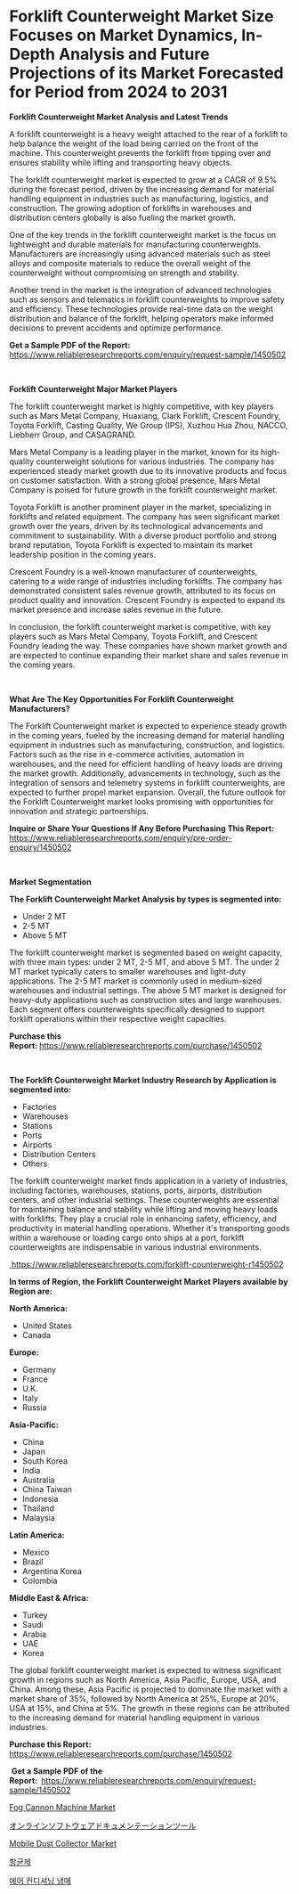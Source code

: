 <p><h1>Forklift Counterweight Market Size Focuses on Market Dynamics, In-Depth Analysis and Future Projections of its Market Forecasted for Period from 2024 to 2031</h1></p><p><strong>Forklift Counterweight Market Analysis and Latest Trends</strong></p>
<p><p>A forklift counterweight is a heavy weight attached to the rear of a forklift to help balance the weight of the load being carried on the front of the machine. This counterweight prevents the forklift from tipping over and ensures stability while lifting and transporting heavy objects.</p><p>The forklift counterweight market is expected to grow at a CAGR of 9.5% during the forecast period, driven by the increasing demand for material handling equipment in industries such as manufacturing, logistics, and construction. The growing adoption of forklifts in warehouses and distribution centers globally is also fueling the market growth.</p><p>One of the key trends in the forklift counterweight market is the focus on lightweight and durable materials for manufacturing counterweights. Manufacturers are increasingly using advanced materials such as steel alloys and composite materials to reduce the overall weight of the counterweight without compromising on strength and stability.</p><p>Another trend in the market is the integration of advanced technologies such as sensors and telematics in forklift counterweights to improve safety and efficiency. These technologies provide real-time data on the weight distribution and balance of the forklift, helping operators make informed decisions to prevent accidents and optimize performance.</p></p>
<p><strong>Get a Sample PDF of the Report:&nbsp;</strong> <a href="https://www.reliableresearchreports.com/enquiry/request-sample/1450502">https://www.reliableresearchreports.com/enquiry/request-sample/1450502</a></p>
<p>&nbsp;</p>
<p><strong>Forklift Counterweight Major Market Players</strong></p>
<p><p>The forklift counterweight market is highly competitive, with key players such as Mars Metal Company, Huaxiang, Clark Forklift, Crescent Foundry, Toyota Forklift, Casting Quality, We Group (IPS), Xuzhou Hua Zhou, NACCO, Liebherr Group, and CASAGRAND. </p><p>Mars Metal Company is a leading player in the market, known for its high-quality counterweight solutions for various industries. The company has experienced steady market growth due to its innovative products and focus on customer satisfaction. With a strong global presence, Mars Metal Company is poised for future growth in the forklift counterweight market.</p><p>Toyota Forklift is another prominent player in the market, specializing in forklifts and related equipment. The company has seen significant market growth over the years, driven by its technological advancements and commitment to sustainability. With a diverse product portfolio and strong brand reputation, Toyota Forklift is expected to maintain its market leadership position in the coming years.</p><p>Crescent Foundry is a well-known manufacturer of counterweights, catering to a wide range of industries including forklifts. The company has demonstrated consistent sales revenue growth, attributed to its focus on product quality and innovation. Crescent Foundry is expected to expand its market presence and increase sales revenue in the future.</p><p>In conclusion, the forklift counterweight market is competitive, with key players such as Mars Metal Company, Toyota Forklift, and Crescent Foundry leading the way. These companies have shown market growth and are expected to continue expanding their market share and sales revenue in the coming years.</p></p>
<p>&nbsp;</p>
<p><strong>What Are The Key Opportunities For Forklift Counterweight Manufacturers?</strong></p>
<p><p>The Forklift Counterweight market is expected to experience steady growth in the coming years, fueled by the increasing demand for material handling equipment in industries such as manufacturing, construction, and logistics. Factors such as the rise in e-commerce activities, automation in warehouses, and the need for efficient handling of heavy loads are driving the market growth. Additionally, advancements in technology, such as the integration of sensors and telemetry systems in forklift counterweights, are expected to further propel market expansion. Overall, the future outlook for the Forklift Counterweight market looks promising with opportunities for innovation and strategic partnerships.</p></p>
<p><strong>Inquire or Share Your Questions If Any Before Purchasing This Report:</strong> <a href="https://www.reliableresearchreports.com/enquiry/pre-order-enquiry/1450502">https://www.reliableresearchreports.com/enquiry/pre-order-enquiry/1450502</a></p>
<p>&nbsp;</p>
<p><strong>Market Segmentation</strong></p>
<p><strong>The Forklift Counterweight Market Analysis by types is segmented into:</strong></p>
<p><ul><li>Under 2 MT</li><li>2-5 MT</li><li>Above 5 MT</li></ul></p>
<p><p>The forklift counterweight market is segmented based on weight capacity, with three main types: under 2 MT, 2-5 MT, and above 5 MT. The under 2 MT market typically caters to smaller warehouses and light-duty applications. The 2-5 MT market is commonly used in medium-sized warehouses and industrial settings. The above 5 MT market is designed for heavy-duty applications such as construction sites and large warehouses. Each segment offers counterweights specifically designed to support forklift operations within their respective weight capacities.</p></p>
<p><strong>Purchase this Report:&nbsp;</strong><a href="https://www.reliableresearchreports.com/purchase/1450502">https://www.reliableresearchreports.com/purchase/1450502</a></p>
<p>&nbsp;</p>
<p><strong>The Forklift Counterweight Market Industry Research by Application is segmented into:</strong></p>
<p><ul><li>Factories</li><li>Warehouses</li><li>Stations</li><li>Ports</li><li>Airports</li><li>Distribution Centers</li><li>Others</li></ul></p>
<p><p>The forklift counterweight market finds application in a variety of industries, including factories, warehouses, stations, ports, airports, distribution centers, and other industrial settings. These counterweights are essential for maintaining balance and stability while lifting and moving heavy loads with forklifts. They play a crucial role in enhancing safety, efficiency, and productivity in material handling operations. Whether it's transporting goods within a warehouse or loading cargo onto ships at a port, forklift counterweights are indispensable in various industrial environments.</p></p>
<p><a href="https://www.reliableresearchreports.com/forklift-counterweight-r1450502">&nbsp;https://www.reliableresearchreports.com/forklift-counterweight-r1450502</a></p>
<p><strong>In terms of Region, the Forklift Counterweight Market Players available by Region are:</strong></p>
<p>
    <p> <strong> North America: </strong>
        <ul>
            <li>United States</li>
            <li>Canada</li>
        </ul>
        </p> 
    <p> <strong> Europe: </strong>
        <ul>
            <li>Germany</li>
            <li>France</li>
            <li>U.K.</li>
            <li>Italy</li>
            <li>Russia</li>
        </ul>
        </p> 
    <p> <strong> Asia-Pacific: </strong>
        <ul>
            <li>China</li>
            <li>Japan</li>
            <li>South Korea</li>
            <li>India</li>
            <li>Australia</li>
            <li>China Taiwan</li>
            <li>Indonesia</li>
            <li>Thailand</li>
            <li>Malaysia</li>
        </ul>
        </p> 
    <p> <strong> Latin America: </strong>
        <ul>
            <li>Mexico</li>
            <li>Brazil</li>
            <li>Argentina Korea</li>
            <li>Colombia</li>
        </ul>
        </p> 
    <p> <strong> Middle East & Africa: </strong>
        <ul>
            <li>Turkey</li>
            <li>Saudi</li>
            <li>Arabia</li>
            <li>UAE</li>
            <li>Korea</li>
        </ul>
    </p>
    </p>
<p><p>The global forklift counterweight market is expected to witness significant growth in regions such as North America, Asia Pacific, Europe, USA, and China. Among these, Asia Pacific is projected to dominate the market with a market share of 35%, followed by North America at 25%, Europe at 20%, USA at 15%, and China at 5%. The growth in these regions can be attributed to the increasing demand for material handling equipment in various industries.</p></p>
<p><strong>Purchase this Report: </strong><a href="https://www.reliableresearchreports.com/purchase/1450502">https://www.reliableresearchreports.com/purchase/1450502</a></p>
<p>&nbsp;<strong>Get a Sample PDF of the Report:&nbsp;&nbsp;</strong><a href="https://www.reliableresearchreports.com/enquiry/request-sample/1450502">https://www.reliableresearchreports.com/enquiry/request-sample/1450502</a></p>
<p><strong></strong></p>
<p><p><a href="https://issuu.com/reportprime-2/docs/fog-cannon-machine-market-size-2030.pptx">Fog Cannon Machine Market</a></p><p><a href="https://github.com/FredaJerde/Market-Research-Report-List-1/blob/main/3775739159655.md">オンラインソフトウェアドキュメンテーションツール</a></p><p><a href="https://github.com/MaraKoelpin2023/Market-Research-Report-List-1/blob/main/mobile-dust-collector-market.md">Mobile Dust Collector Market</a></p><p><a href="https://github.com/vsckjg50460/Market-Research-Report-List-2/blob/main/7126842171206.md">항균제</a></p><p><a href="https://github.com/GabrielBlanda5656/Market-Research-Report-List-2/blob/main/2517645171207.md">에어 컨디셔닝 냉매</a></p></p>